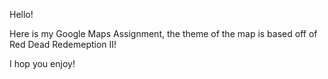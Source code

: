 Hello!

Here is my Google Maps Assignment, the theme of the map is based off of Red Dead Redemeption II!

I hop you enjoy!
